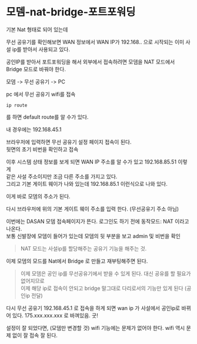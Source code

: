 # 모뎀-nat-bridge-포트포워딩

기본 Nat 형태로 되어 있는데 

무선 공유기를 확인해보면 WAN 정보에서 WAN IP가 192.168.. 으로 시작되는 이미 사설 ip를 받아서 사용되고 있다.  

공인IP를 받아서 포트포워딩을 해서 외부에서 접속하려면 모뎀을 NAT 모드에서 Bridge 모드로 바꿔야 한다. 


모뎀 -> 무선 공유기 -> PC

pc 에서 무선 공유기 wifi를 접속   
```
ip route
```
를 하면 default route를 알 수가 있다. 

내 경우에는 192.168.45.1 

브라우저에 입력하면 무선 공유기 설정 페이지 접속이 된다.  
뒷면의 초기 비번을 확인하고 접속

이후 시스템 상태 정보를 보게 되면 WAN IP 주소를 알 수가 있고 192.168.85.51  이렇게  
같은 사설 주소이지만 조금 다른 주소를 가지고 있다.   
그리고 기본 게이트 웨이가 나와 있는데 192.168.85.1 이런식으로 나와 있다.  

이게 바로 모뎀의 주소가 된다.


다시 브라우저에 위의 기본 게이트 웨이 주소를 입력 한다. (무선공유기 주소 아님)   

이번에는 DASAN 모뎀 접속페이지가 뜬다. 로그인도 하기 전에 동작모드: NAT 이라고 나온다.  
보통 신발장에 모뎀이 들어가 있는데 모뎀의 뒷 부분을 보고 admin 및 비번을 확인    
> NAT 모드는 사설ip를 할당해주는 공유기 기능을 해주는 것. 

이제 모뎀의 모드를 Nat에서 Bridge 로 만들고 재부팅해주면 된다.  
> 이제 모뎀은 공인 ip를 무선공유기에서 받을 수 있게 된다. 대신 공유를 할 필요가 없어지므로   
이제 해당 ip로 접속이 안되고 bridge 말그대로 다리로서의 기능만 있게 된다 (공인ip 전달)   

다시 무선 공유기 192.168.45.1 로 접속을 하게 되면 wan ip 가 사설에서 공인ip로 바뀌어 있다. 
175.xxx.xxx.xxx 로 바껴있음. 굿!

설정이 잘 되었다면, (모뎀만 변경할 것) wifi 기능에는 문제가 없어야 한다. wifi 역시 문제 없이 잘 접속 잘 된다.  



